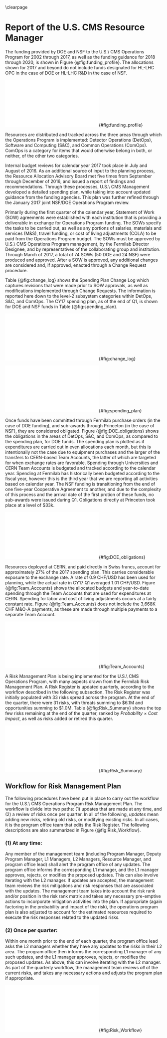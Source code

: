 \clearpage

# Report of the U.S. CMS Resource Manager

The funding provided by DOE and NSF to the U.S.\ CMS Operations Program for 2002 through 2017, as well as the funding guidance for 2018 through 2020, is shown in Figure {@fig:funding_profile}.  The allocations shown for 2017 and beyond do not include funds designated for HL-LHC OPC in the case of DOE or HL-LHC R&D in the case of NSF.

![The annual U.S.\ CMS Operations Program funding provided by DOE and NSF.  For 2002 through 2017 the chart shows the actual funding, while for 2018 onward the current funding guidance is shown.](figures/CY17_Funding_Profile.pdf){#fig:funding_profile}

Resources are distributed and tracked across the three areas through which the Operations Program is implemented:  Detector Operations (DetOps), Software and Computing (S&C), and Common Operations (ComOps). ComOps is a category for items that would otherwise belong in both, or neither, of the other two categories.

Internal budget reviews for calendar year 2017 took place in July and August of 2016.  As an additional source of input to the planning process, the Resource Allocation Advisory Board met five times from September through December of 2016, and issued a report of findings and recommendations.  Through these processes, U.S.\ CMS Management developed a detailed spending plan, while taking into account updated guidance from the funding agencies.  This plan was further refined through the January 2017 joint NSF/DOE Operations Program review.

Primarily during the first quarter of the calendar year, Statement of Work (SOW) agreements were established with each institution that is providing a deliverable in exchange for Operations Program funding.  The SOWs specify the tasks to be carried out, as well as any portions of salaries, materials and services (M&S), travel funding, or cost of living adjustments (COLA) to be paid from the Operations Program budget.  The SOWs must be approved by U.S.\ CMS Operations Program management, by the Fermilab Director Designee, and by representatives of the collaborating group and institution.  Through March of 2017, a total of 74 SOWs (50 DOE and 24 NSF) were produced and approved.  After a SOW is approved, any additional changes are considered and, if approved, enacted through a Change Request procedure.

Table {@fig:change_log} shows the Spending Plan Change Log which captures revisions that were made prior to SOW approvals, as well as modifications implemented through Change Requests.  The information is reported here down to the level-2 subsystem categories within DetOps, S&C, and ComOps.  The CY17 spending plan, as of the end of Q1, is shown for DOE and NSF funds in Table {@fig:spending_plan}.

![Spending Plan Change Log for CY17 Q1.](figures/CY17Q1_Change_Log.pdf){#fig:change_log}

![Spending plan at the end of CY17 Q1, for funds from DOE, NSF, and the total.](figures/CY17Q1_Spending_Plan.pdf){#fig:spending_plan}

Once funds have been committed through Fermilab purchase orders (in the case of DOE funding), and sub-awards through Princeton (in the case of NSF), they are considered obligated.  Figure {@fig:DOE_obligations} shows the obligations in the areas of DetOps, S&C, and ComOps, as compared to the spending plan, for DOE funds.  The spending plan is plotted as if expenditures are carried out in even allocations each month, but this is intentionally not the case due to equipment purchases and the larger of the transfers to CERN-based Team Accounts, the latter of which are targeted for when exchange rates are favorable.  Spending through Universities and CERN Team Accounts is budgeted and tracked according to the calendar year.  Spending at Fermilab has historically been budgeted according to the fiscal year, however this is the third year that we are reporting all activities based on calendar year.  The NSF funding is transitioning from the end of one five-year Cooperative Agreement to another, and due to the complexity of this process and the arrival date of the first protion of these funds, no sub-awards were issued during Q1.  Obligations directly at Princeton took place at a level of $33k.

![Obligations and spending plan for DOE funds.  The spending plan is indicated with the assumption of equal monthly increments just as a rough guide.](figures/CY17Q1_DOE_Obligations.pdf){#fig:DOE_obligations}

Resources deployed at CERN, and paid directly in Swiss francs, account for approximately 27% of the 2017 spending plan.  This carries considerable exposure to the exchange rate.  A rate of 0.9 CHF/USD has been used for planning, while the actual rate in CY17 Q1 averaged 1.01 CHF/USD.  Figure {@fig:Team_Accounts} shows the allocated budgets and year-to-date spending through the Team Accounts that are used for expenditures at CERN.  Spending for labor and cost of living adjustments occurs at a fairly constant rate.  Figure {@fig:Team_Accounts} does not include the 3,668K CHF M&O-A payments, as these are made through multiple payments to a separate Team Account.
<!---
 Source for exchange rate average:
 http://www.oanda.com/currency/historical-rates/
 Go to historical, Enter USD and CHF, select dates, and look at *Table* to get the average
-->

![Budget plan and year-to-date spending, in Swiss francs, through DetOps (top), ComOps (middle), and S&C (bottom) Team Accounts.](figures/CY17Q1_TA_All.pdf){#fig:Team_Accounts}


A Risk Management Plan is being implemented for the U.S.\ CMS Operations Program, with many aspects drawn from the Fermilab Risk Management Plan.  A Risk Register is updated quarterly, according to the workflow described in the following subsection.  The Risk Register was initially populated with 33 risks spread across the program.  At the end of the quarter, there were 31 risks, with threats summing to $6.1M and opportunities summing to $1.0M.  Table {@fig:Risk_Summary} shows the top few risks remaining at the end of the quarter, ranked by *Probability* $\times$ *Cost Impact*, as well as risks added or retired this quarter.

![Summary of the U.S.\ CMS Operations Program Risk Register.  Only the top few risks are shown,
as well as risks that were added and retired this quarter.](figures/CY17Q1_Risk_Summary.pdf){#fig:Risk_Summary}

## Workflow for Risk Management Plan

The following procedures have been put in place to carry out the workflow for the U.S.\ CMS Operations Program Risk Management Plan.  The workflow is divide into two paths:  (1) updates that are made at any time, and (2) a review of risks once per quarter.  In all of the following, *updates* mean adding new risks, retiring old risks, or modifying existing risks.  In all cases, it is the program office team that edits the Risk Register.  The following descriptions are also summarized in Figure {@fig:Risk_Workflow}.

### (1) At any time:

Any member of the management team (including Program Manager, Deputy Program Manager, L1 Managers, L2 Managers, Resource Manager, and program office lead) shall alert the program office of any updates.  The program office informs the corresponding L1 manager, and the L1 manager approves, rejects, or modifies the proposed updates.  This can also involve iterating with the L2 manager.  If updates are accepted, the management team reviews the risk mitigations and risk responses that are associated with the updates.  The management team takes into account the risk rank and/or position in the risk rank matrix and takes any necessary pre-emptive actions to incorporate mitigation activities into the plan.  If appropriate (again factoring in the probability and impact of the risk), the operations program plan is also adjusted to account for the estimated resources required to execute the risk responses related to the updated risks.

### (2) Once per quarter:

Within one month prior to the end of each quarter, the program office lead asks the L2 managers whether they have any updates to the risks in their L2 area.  The program office then informs the corresponding L1 manager of any such updates, and the L1 manager approves, rejects, or modifies the proposed updates.  As above, this can involve iterating with the L2 manager.  As part of the quarterly workflow, the management team reviews *all* of the current risks, and takes any necessary actions and adjusts the program plan if appropriate.

![Summary of the two Risk Management Plan workflow paths.](figures/USCMS_Risk_Workflow_figure.pdf){#fig:Risk_Workflow}

